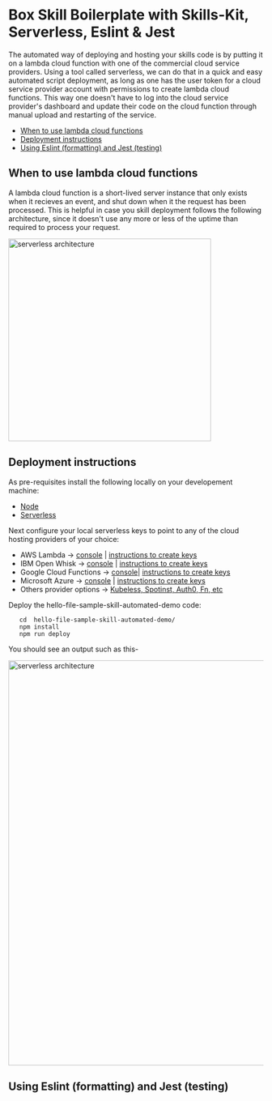 # Box Skill Boilerplate with Skills-Kit, Serverless, Eslint & Jest

The automated way of deploying and hosting your skills code is by putting it on a lambda cloud function with one of the commercial cloud service providers. Using a tool called serverless, we can do that in a quick and easy automated script deployment, as long as one has the user token for a cloud service provider account with permissions to create lambda cloud functions. This way one doesn't have to log into the cloud service provider's dashboard and update their code on the cloud function through manual upload and restarting of the service. 


- [When to use lambda cloud functions](#when-to-use-lambda-cloud-functions)
- [Deployment instructions](#deployment-instructions)
- [Using Eslint (formatting) and Jest (testing)](#using-eslint-formatting-and-jest-testing)


## When to use lambda cloud functions

A lambda cloud function is a short-lived server instance that only exists when it recieves an event, and shut down when it the request has been processed. This is helpful in case you skill deployment follows the following architecture, since it doesn't use any more or less of the uptime than required to process your request.

<img width="400" alt="serverless architecture" src="https://cloud.box.com/s/t3cyut4pjg46rkfxg2yva3h7t5w3qobd">

## Deployment instructions

As pre-requisites install the following locally on your developement machine:

- [Node](https://nodejs.org/en/)
- [Serverless](https://serverless.com)


Next configure your local serverless keys to point to any of the cloud hosting providers of your choice:

- AWS Lambda -> [console](https://aws.amazon.com/lambda/) | [instructions to create keys](https://serverless.com/framework/docs/providers/aws/guide/credentials/)
- IBM Open Whisk -> [console](https://www.ibm.com/cloud/functions/details) | [instructions to create keys](https://serverless.com/framework/docs/providers/openwhisk/guide/credentials/)
- Google Cloud Functions -> [console](https://cloud.google.com/functions/)| [instructions to create keys](https://serverless.com/framework/docs/providers/azure/guide/credentials/)
- Microsoft Azure -> [console](https://azure.microsoft.com/en-us/overview/serverless-computing/) | [instructions to create keys](https://serverless.com/framework/docs/providers/azure/guide/credentials/)
- Others provider options -> [Kubeless, Spotinst, Auth0, Fn, etc](https://serverless.com/framework/docs/providers/)

Deploy the hello-file-sample-skill-automated-demo code:
```
   cd  hello-file-sample-skill-automated-demo/
   npm install
   npm run deploy
```

You should see an output such as this-

<img width="800" alt="serverless architecture" src="https://raw.githubusercontent.com/box/box-skills-kit-nodejs/master/hello-file-sample-skill-automated-demo/successful-deployment-output.png">



## Using Eslint (formatting) and Jest (testing)


